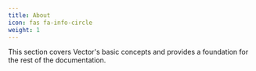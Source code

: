 ```yaml
---
title: About
icon: fas fa-info-circle
weight: 1
---
```


This section covers Vector's basic concepts and provides a foundation for the rest of the documentation.
